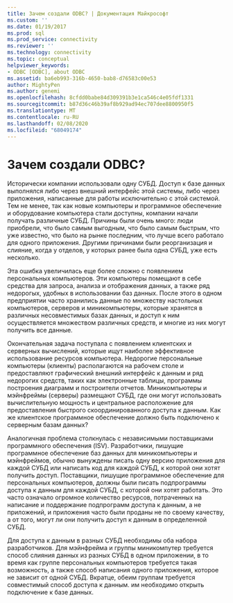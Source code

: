 ```yaml
---
title: Зачем создали ODBC? | Документация Майкрософт
ms.custom: ''
ms.date: 01/19/2017
ms.prod: sql
ms.prod_service: connectivity
ms.reviewer: ''
ms.technology: connectivity
ms.topic: conceptual
helpviewer_keywords:
- ODBC [ODBC], about ODBC
ms.assetid: ba6eb993-316b-4650-bab8-d76583c00e53
author: MightyPen
ms.author: genemi
ms.openlocfilehash: 8cfdd0babe84d309391b3e1ca546c4e05fdf1331
ms.sourcegitcommit: b87d36c46b39af8b929ad94ec707dee8800950f5
ms.translationtype: MT
ms.contentlocale: ru-RU
ms.lasthandoff: 02/08/2020
ms.locfileid: "68049174"
---
```

# <a name="why-was-odbc-created"></a>Зачем создали ODBC?
Исторически компании использовали одну СУБД. Доступ к базе данных выполнялся либо через внешний интерфейс этой системы, либо через приложения, написанные для работы исключительно с этой системой. Тем не менее, так как новые компьютеры и программное обеспечение и оборудование компьютера стали доступны, компании начали получать различные СУБД. Причины были очень много: люди приобрели, что было самым выгодным, что было самым быстрым, что уже известно, что было на рынке последним, что лучше всего работало для одного приложения. Другими причинами были реорганизация и слияние, когда у отделов, у которых ранее была одна СУБД, уже есть несколько.  
  
 Эта ошибка увеличилась еще более сложно с появлением персональных компьютеров. Эти компьютеры помещают в себе средства для запроса, анализа и отображения данных, а также ряд недорогых, удобных в использовании баз данных. После этого в одном предприятии часто хранились данные по множеству настольных компьютеров, серверов и миникомпьютеры, которые хранятся в различных несовместимых базах данных, и доступ к ним осуществляется множеством различных средств, и многие из них могут получить все данные.  
  
 Окончательная задача поступала с появлением клиентских и серверных вычислений, которые ищут наиболее эффективное использование ресурсов компьютера. Недорогие персональные компьютеры (клиенты) располагаются на рабочем столе и предоставляют графический внешний интерфейс к данным и ряд недорогих средств, таких как электронные таблицы, программы построения диаграмм и построители отчетов. Миникомпьютеры и мэйнфреймы (серверы) размещают СУБД, где они могут использовать вычислительную мощность и центральное расположение для предоставления быстрого скоординированного доступа к данным. Как же клиентское программное обеспечение должно быть подключено к серверным базам данных?  
  
 Аналогичная проблема столкнулась с независимыми поставщиками программного обеспечения (ISV). Разработчики, пишущие программное обеспечение баз данных для миникомпьютеры и мэйнфреймов, обычно вынуждены писать одну версию приложения для каждой СУБД или написать код для каждой СУБД, к которой они хотят получить доступ. Поставщики, пишущие программное обеспечение для персональных компьютеров, должны были писать подпрограммы доступа к данным для каждой СУБД, с которой они хотят работать. Это часто означало огромное количество ресурсов, потраченных на написание и поддержание подпрограмм доступа к данным, а не приложений, и приложения часто были проданы не по своему качеству, а от того, могут ли они получить доступ к данным в определенной СУБД.  
  
 Для доступа к данным в разных СУБД необходимы оба набора разработчиков. Для мэйнфрейма и группы миникомпутер требуется способ слияния данных из разных СУБД в одном приложении, в то время как группе персональных компьютеров требуется такая возможность, а также способ написания одного приложения, которое не зависит от одной СУБД. Вкратце, обеим группам требуется совместимый способ доступа к данным. им необходимо открыть подключение к базе данных.
